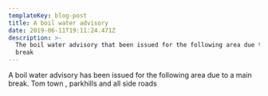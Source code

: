 ```yaml
---
templateKey: blog-post
title: A boil water advisory
date: 2019-06-11T19:11:24.471Z
description: >-
  The boil water advisory that been issued for the following area due to a main
  break
---
```

A boil water advisory has been issued for the following area due to a main break.  Tom town , parkhills and all side roads
